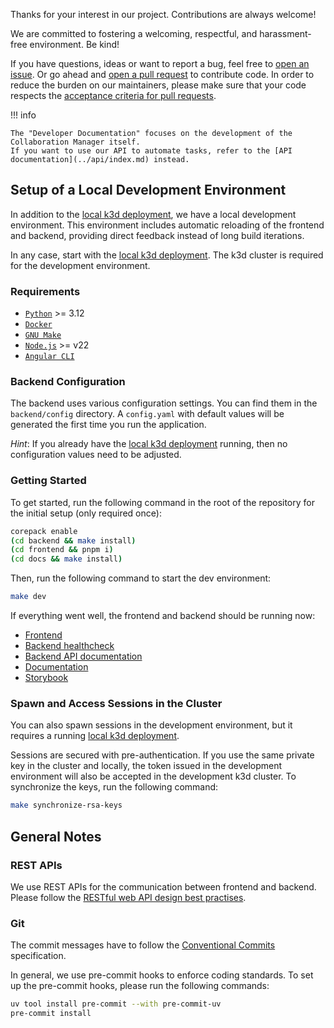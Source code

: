 <!--
 ~ SPDX-FileCopyrightText: Copyright DB InfraGO AG and contributors
 ~ SPDX-License-Identifier: Apache-2.0
 -->

Thanks for your interest in our project. Contributions are always welcome!

We are committed to fostering a welcoming, respectful, and harassment-free
environment. Be kind!

If you have questions, ideas or want to report a bug, feel free to
[open an issue](https://github.com/dbinfrago/capella-collab-manager/issues). Or
go ahead and
[open a pull request](https://github.com/dbinfrago/capella-collab-manager/pulls)
to contribute code. In order to reduce the burden on our maintainers, please
make sure that your code respects the
[acceptance criteria for pull requests](./pull_requests.md).

!!! info

    The "Developer Documentation" focuses on the development of the Collaboration Manager itself.
    If you want to use our API to automate tasks, refer to the [API documentation](../api/index.md) instead.

## Setup of a Local Development Environment

In addition to the
[local k3d deployment](https://github.com/dbinfrago/capella-collab-manager#running-locally-with-k3d),
we have a local development environment. This environment includes automatic
reloading of the frontend and backend, providing direct feedback instead of
long build iterations.

In any case, start with the
[local k3d deployment](https://github.com/dbinfrago/capella-collab-manager#running-locally-with-k3d).
The k3d cluster is required for the development environment.

### Requirements

- [`Python`](https://www.python.org/) >= 3.12
- [`Docker`](https://www.docker.com/)
- [`GNU Make`](https://www.gnu.org/software/make/)
- [`Node.js`](https://nodejs.org/en) >= v22
- [`Angular CLI`](https://angular.dev/tools/cli/setup-local#install-the-angular-cli)

### Backend Configuration

The backend uses various configuration settings. You can find them in the
`backend/config` directory. A `config.yaml` with default values will be
generated the first time you run the application.

_Hint_: If you already have the
[local k3d deployment](https://github.com/dbinfrago/capella-collab-manager#running-locally-with-k3d)
running, then no configuration values need to be adjusted.

### Getting Started

To get started, run the following command in the root of the repository for the
initial setup (only required once):

```zsh
corepack enable
(cd backend && make install)
(cd frontend && pnpm i)
(cd docs && make install)
```

Then, run the following command to start the dev environment:

```zsh
make dev
```

If everything went well, the frontend and backend should be running now:

- [Frontend](http://localhost:4200)
- [Backend healthcheck](http://localhost:8000/healthcheck)
- [Backend API documentation](http://localhost:8000/docs)
- [Documentation](http://localhost:8081)
- [Storybook](http://localhost:6006)

### Spawn and Access Sessions in the Cluster

You can also spawn sessions in the development environment, but it requires a
running
[local k3d deployment](https://github.com/dbinfrago/capella-collab-manager#running-locally-with-k3d).

Sessions are secured with pre-authentication. If you use the same private key
in the cluster and locally, the token issued in the development environment
will also be accepted in the development k3d cluster. To synchronize the keys,
run the following command:

```zsh
make synchronize-rsa-keys
```

## General Notes

### REST APIs

We use REST APIs for the communication between frontend and backend. Please
follow the
[RESTful web API design best practises](https://docs.microsoft.com/en-us/azure/architecture/best-practices/api-design).

### Git

The commit messages have to follow the
[Conventional Commits](https://www.conventionalcommits.org/en/v1.0.0/#specification)
specification.

In general, we use pre-commit hooks to enforce coding standards. To set up the
pre-commit hooks, please run the following commands:

```zsh
uv tool install pre-commit --with pre-commit-uv
pre-commit install
```

